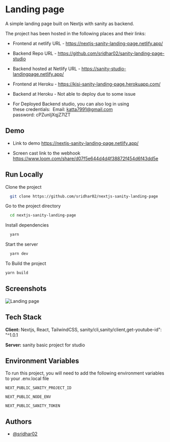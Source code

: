 
# Landing page

A simple landing page built on Nextjs with sanity as backend.


The project has been hosted in the following places and their links:

- Frontend at netlify URL -  https://nextjs-sanity-landing-page.netlify.app/

- Backend Repo URL - https://github.com/sridhar02/sanity-landing-page-studio

- Backend hosted at Netlify URL - https://sanity-studio-landingpage.netlify.app/

- Frontend at Heroku - https://kisi-sanity-landing-page.herokuapp.com/

- Backend at Heroku - Not able to deploy due to some issue 

- For Deployed Backend studio, you can also log in using these credentials: 
  Email: katta7991@gmail.com
  password: cPZunIjXqjZ7lZT

## Demo

- Link to demo https://nextjs-sanity-landing-page.netlify.app/

- Screen cast link to the webhook https://www.loom.com/share/d07f5e644d4d4f38872f454d6f43dd5e

## Run Locally

Clone the project

```bash
  git clone https://github.com/sridhar02/nextjs-sanity-landing-page
```

Go to the project directory

```bash
  cd nextjs-sanity-landing-page
```

Install dependencies

```bash
  yarn
```

Start the server

```bash
  yarn dev
```

To Build the project

```bash
yarn build
```


## Screenshots

![Landing page](https://res.cloudinary.com/dfzxo5erv/image/upload/v1654957218/FireShot_Capture_002_-_-_kisi-sanity-landing-page.herokuapp.com_wcoepb.png)


## Tech Stack

**Client:** Nextjs, React, TailwindCSS, sanity/cli,sanity/client,get-youtube-id": "^1.0.1

**Server:** sanity basic project for studio 


## Environment Variables

To run this project, you will need to add the following environment variables to your .env.local file

`NEXT_PUBLIC_SANITY_PROJECT_ID`

`NEXT_PUBLIC_NODE_ENV`

`NEXT_PUBLIC_SANITY_TOKEN`


## Authors

- [@sridhar02](https://www.github.com/sridhar02)


